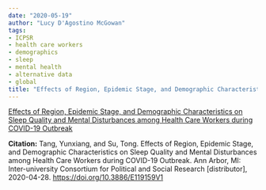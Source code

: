 ```yaml
---
date: "2020-05-19"
author: "Lucy D'Agostino McGowan"
tags:
- ICPSR
- health care workers
- demographics
- sleep
- mental health
- alternative data
- global
title: "Effects of Region, Epidemic Stage, and Demographic Characteristics on Sleep Quality and Mental Disturbances among Health Care Workers during COVID-19 Outbreak"
---
```


[Effects of Region, Epidemic Stage, and Demographic Characteristics on Sleep Quality and Mental Disturbances among Health Care Workers during COVID-19 Outbreak](https://www.openicpsr.org/openicpsr/project/119159/version/V1/view)

**Citation:**
Tang, Yunxiang, and Su, Tong. Effects of Region, Epidemic Stage, and Demographic Characteristics on Sleep Quality and Mental Disturbances among Health Care Workers during COVID-19 Outbreak. Ann Arbor, MI: Inter-university Consortium for Political and Social Research [distributor], 2020-04-28. https://doi.org/10.3886/E119159V1